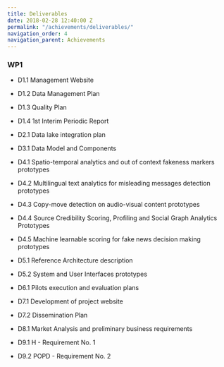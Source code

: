 ```yaml
---
title: Deliverables
date: 2018-02-28 12:40:00 Z
permalink: "/achievements/deliverables/"
navigation_order: 4
navigation_parent: Achievements
---
```


### WP1

* D1.1 Management Website
* D1.2 Data Management Plan
* D1.3 Quality Plan
* D1.4 1st Interim Periodic Report

* D2.1 Data lake integration plan

* D3.1 Data Model and Components


* D4.1 Spatio-temporal analytics and out of context fakeness markers
prototypes
* D4.2 Multilingual text analytics for misleading messages detection prototypes
* D4.3 Copy-move detection on audio-visual content prototypes
* D4.4 Source Credibility Scoring, Profiling and Social Graph Analytics Prototypes
* D4.5 Machine learnable scoring for fake news decision making prototypes

* D5.1 Reference Architecture description
* D5.2 System and User Interfaces prototypes

* D6.1 Pilots execution and evaluation plans

* D7.1 Development of project website
* D7.2 Dissemination Plan

* D8.1 Market Analysis and preliminary business requirements

* D9.1 H - Requirement No. 1
* D9.2 POPD - Requirement No. 2